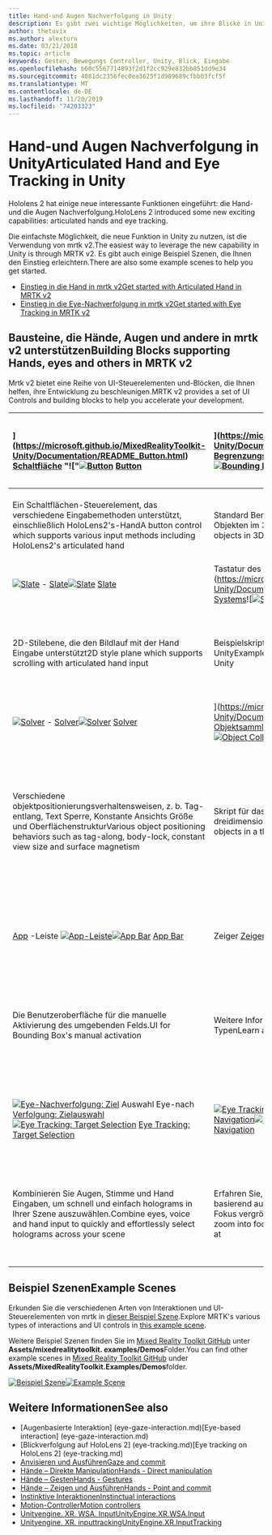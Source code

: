 ```yaml
---
title: Hand-und Augen Nachverfolgung in Unity
description: Es gibt zwei wichtige Möglichkeiten, um ihre Blicke in Unity, Handgesten und Bewegungs Controllern zu übernehmen.
author: thetuvix
ms.author: alexturn
ms.date: 03/21/2018
ms.topic: article
keywords: Gesten, Bewegungs Controller, Unity, Blick, Eingabe
ms.openlocfilehash: b60c5567714893f2d1f2cc929e832bb851dd9e34
ms.sourcegitcommit: 4081dc2356fec0ea3625f1d989689cfbbb3fcf5f
ms.translationtype: MT
ms.contentlocale: de-DE
ms.lasthandoff: 11/20/2019
ms.locfileid: "74203323"
---
```

# <a name="articulated-hand-and-eye-tracking-in-unity"></a><span data-ttu-id="34951-104">Hand-und Augen Nachverfolgung in Unity</span><span class="sxs-lookup"><span data-stu-id="34951-104">Articulated Hand and Eye Tracking in Unity</span></span>

<span data-ttu-id="34951-105">Hololens 2 hat einige neue interessante Funktionen eingeführt: die Hand-und die Augen Nachverfolgung.</span><span class="sxs-lookup"><span data-stu-id="34951-105">HoloLens 2 introduced some new exciting capabilities: articulated hands and eye tracking.</span></span>

<span data-ttu-id="34951-106">Die einfachste Möglichkeit, die neue Funktion in Unity zu nutzen, ist die Verwendung von mrtk v2.</span><span class="sxs-lookup"><span data-stu-id="34951-106">The easiest way to leverage the new capability in Unity is through MRTK v2.</span></span> <span data-ttu-id="34951-107">Es gibt auch einige Beispiel Szenen, die Ihnen den Einstieg erleichtern.</span><span class="sxs-lookup"><span data-stu-id="34951-107">There are also some example scenes to help you get started.</span></span> 

* [<span data-ttu-id="34951-108">Einstieg in die Hand in mrtk v2</span><span class="sxs-lookup"><span data-stu-id="34951-108">Get started with Articulated Hand  in MRTK v2</span></span>](https://microsoft.github.io/MixedRealityToolkit-Unity/Documentation/Input/HandTracking.html)
* [<span data-ttu-id="34951-109">Einstieg in die Eye-Nachverfolgung in mrtk v2</span><span class="sxs-lookup"><span data-stu-id="34951-109">Get started with Eye Tracking in MRTK v2</span></span>](https://microsoft.github.io/MixedRealityToolkit-Unity/Documentation/EyeTracking/EyeTracking_Main.html)


## <a name="building-blocks-supporting-hands-eyes-and-others-in-mrtk-v2"></a><span data-ttu-id="34951-110">Bausteine, die Hände, Augen und andere in mrtk v2 unterstützen</span><span class="sxs-lookup"><span data-stu-id="34951-110">Building Blocks supporting Hands, eyes and others in MRTK v2</span></span>

<span data-ttu-id="34951-111">Mrtk v2 bietet eine Reihe von UI-Steuerelementen und-Blöcken, die Ihnen helfen, ihre Entwicklung zu beschleunigen.</span><span class="sxs-lookup"><span data-stu-id="34951-111">MRTK v2 provides a set of UI Controls and building blocks to help you accelerate your development.</span></span> 

|  <span data-ttu-id="34951-112">[](images/MRTK_Button_Main.png)](https://microsoft.github.io/MixedRealityToolkit-Unity/Documentation/README_Button.html) [Schaltfläche](https://microsoft.github.io/MixedRealityToolkit-Unity/Documentation/README_Button.html) "!["</span><span class="sxs-lookup"><span data-stu-id="34951-112">[![Button](images/MRTK_Button_Main.png)](https://microsoft.github.io/MixedRealityToolkit-Unity/Documentation/README_Button.html) [Button](https://microsoft.github.io/MixedRealityToolkit-Unity/Documentation/README_Button.html)</span></span> | <span data-ttu-id="34951-113">[](images/MRTK_BoundingBox_Main.png)](https://microsoft.github.io/MixedRealityToolkit-Unity/Documentation/README_BoundingBox.html) [Begrenzungs Fenster](https://microsoft.github.io/MixedRealityToolkit-Unity/Documentation/README_BoundingBox.html)![umgebenden Rahmens</span><span class="sxs-lookup"><span data-stu-id="34951-113">[![Bounding Box](images/MRTK_BoundingBox_Main.png)](https://microsoft.github.io/MixedRealityToolkit-Unity/Documentation/README_BoundingBox.html) [Bounding Box](https://microsoft.github.io/MixedRealityToolkit-Unity/Documentation/README_BoundingBox.html)</span></span> | <span data-ttu-id="34951-114">[Bearbeitungs Handler](https://microsoft.github.io/MixedRealityToolkit-Unity/Documentation/README_ManipulationHandler.html) für [![Manipulations Handler](images/MRTK_Manipulation_Main.png)](https://microsoft.github.io/MixedRealityToolkit-Unity/Documentation/README_ManipulationHandler.html)</span><span class="sxs-lookup"><span data-stu-id="34951-114">[![Manipulation Handler](images/MRTK_Manipulation_Main.png)](https://microsoft.github.io/MixedRealityToolkit-Unity/Documentation/README_ManipulationHandler.html) [Manipulation Handler](https://microsoft.github.io/MixedRealityToolkit-Unity/Documentation/README_ManipulationHandler.html)</span></span> |
|:--- | :--- | :--- |
| <span data-ttu-id="34951-115">Ein Schaltflächen-Steuerelement, das verschiedene Eingabemethoden unterstützt, einschließlich HoloLens2's-Hand</span><span class="sxs-lookup"><span data-stu-id="34951-115">A button control which supports various input methods including HoloLens2's articulated hand</span></span> | <span data-ttu-id="34951-116">Standard Benutzeroberfläche zum Bearbeiten von Objekten im 3D-Raum</span><span class="sxs-lookup"><span data-stu-id="34951-116">Standard UI for manipulating objects in 3D space</span></span> | <span data-ttu-id="34951-117">Skript für die Bearbeitung von Objekten mit einem oder zwei Händen</span><span class="sxs-lookup"><span data-stu-id="34951-117">Script for manipulating objects with one or two hands</span></span> |
|  <span data-ttu-id="34951-118">[![Slate](images/MRTK_Slate_Main.png)](https://microsoft.github.io/MixedRealityToolkit-Unity/Documentation/README_Slate.html) - [Slate](https://microsoft.github.io/MixedRealityToolkit-Unity/Documentation/README_Slate.html)</span><span class="sxs-lookup"><span data-stu-id="34951-118">[![Slate](images/MRTK_Slate_Main.png)](https://microsoft.github.io/MixedRealityToolkit-Unity/Documentation/README_Slate.html) [Slate](https://microsoft.github.io/MixedRealityToolkit-Unity/Documentation/README_Slate.html)</span></span> | <span data-ttu-id="34951-119">Tastatur des [System Tastatur](images/MRTK_SystemKeyboard_Main.png)](https://microsoft.github.io/MixedRealityToolkit-Unity/Documentation/README_SystemKeyboard.html) [Systems](https://microsoft.github.io/MixedRealityToolkit-Unity/Documentation/README_SystemKeyboard.html)![</span><span class="sxs-lookup"><span data-stu-id="34951-119">[![System Keyboard](images/MRTK_SystemKeyboard_Main.png)](https://microsoft.github.io/MixedRealityToolkit-Unity/Documentation/README_SystemKeyboard.html) [System Keyboard](https://microsoft.github.io/MixedRealityToolkit-Unity/Documentation/README_SystemKeyboard.html)</span></span> | <span data-ttu-id="34951-120">[![](images/InteractableExamples.png)](https://microsoft.github.io/MixedRealityToolkit-Unity/Documentation/README_Interactable.html) interactable- [Tabelle](https://microsoft.github.io/MixedRealityToolkit-Unity/Documentation/README_Interactable.html)</span><span class="sxs-lookup"><span data-stu-id="34951-120">[![Interactable](images/InteractableExamples.png)](https://microsoft.github.io/MixedRealityToolkit-Unity/Documentation/README_Interactable.html) [Interactable](https://microsoft.github.io/MixedRealityToolkit-Unity/Documentation/README_Interactable.html)</span></span> |
| <span data-ttu-id="34951-121">2D-Stilebene, die den Bildlauf mit der Hand Eingabe unterstützt</span><span class="sxs-lookup"><span data-stu-id="34951-121">2D style plane which supports scrolling with articulated hand input</span></span> | <span data-ttu-id="34951-122">Beispielskript für die Verwendung der System Tastatur in Unity</span><span class="sxs-lookup"><span data-stu-id="34951-122">Example script of using the system keyboard in Unity</span></span>  | <span data-ttu-id="34951-123">Ein Skript für die Interaktion von Objekten mit visuellen Zuständen und Designunterstützung</span><span class="sxs-lookup"><span data-stu-id="34951-123">A script for making objects interactable with visual states and theme support</span></span> |
|  <span data-ttu-id="34951-124">[![Solver](images/MRTK_Solver_Main.png)](https://microsoft.github.io/MixedRealityToolkit-Unity/Documentation/README_Solver.html) - [Solver](https://microsoft.github.io/MixedRealityToolkit-Unity/Documentation/README_Solver.html)</span><span class="sxs-lookup"><span data-stu-id="34951-124">[![Solver](images/MRTK_Solver_Main.png)](https://microsoft.github.io/MixedRealityToolkit-Unity/Documentation/README_Solver.html) [Solver](https://microsoft.github.io/MixedRealityToolkit-Unity/Documentation/README_Solver.html)</span></span> | <span data-ttu-id="34951-125">[](images/MRTK_ObjectCollection_Main.png)](https://microsoft.github.io/MixedRealityToolkit-Unity/Documentation/README_ManipulationHandler.html) [Objektsammlung](https://microsoft.github.io/MixedRealityToolkit-Unity/Documentation/README_ManipulationHandler.html) für Objekt Auflistung![</span><span class="sxs-lookup"><span data-stu-id="34951-125">[![Object Collection](images/MRTK_ObjectCollection_Main.png)](https://microsoft.github.io/MixedRealityToolkit-Unity/Documentation/README_ManipulationHandler.html) [Object Collection](https://microsoft.github.io/MixedRealityToolkit-Unity/Documentation/README_ManipulationHandler.html)</span></span> | <span data-ttu-id="34951-126">QuickInfo-QuickInfo [![](images/MRTK_Tooltip_Main.png)](https://microsoft.github.io/MixedRealityToolkit-Unity/Documentation/README_Tooltip.html) [](https://microsoft.github.io/MixedRealityToolkit-Unity/Documentation/README_Tooltip.html)</span><span class="sxs-lookup"><span data-stu-id="34951-126">[![Tooltip](images/MRTK_Tooltip_Main.png)](https://microsoft.github.io/MixedRealityToolkit-Unity/Documentation/README_Tooltip.html) [Tooltip](https://microsoft.github.io/MixedRealityToolkit-Unity/Documentation/README_Tooltip.html)</span></span> |
| <span data-ttu-id="34951-127">Verschiedene objektpositionierungsverhaltensweisen, z. b. Tag-entlang, Text Sperre, Konstante Ansichts Größe und Oberflächenstruktur</span><span class="sxs-lookup"><span data-stu-id="34951-127">Various object positioning behaviors such as tag-along, body-lock, constant view size and surface magnetism</span></span> | <span data-ttu-id="34951-128">Skript für das Layout eines Arrays von Objekten in einer dreidimensionalen Form</span><span class="sxs-lookup"><span data-stu-id="34951-128">Script for lay out an array of objects in a three-dimensional shape</span></span> | <span data-ttu-id="34951-129">Benutzeroberfläche der Anmerkung mit flexiblem Anker/pivotsystem, das zum bezeichnen von Bewegungs Controllern und Objekten verwendet werden kann.</span><span class="sxs-lookup"><span data-stu-id="34951-129">Annotation UI with flexible anchor/pivot system which can be used for labeling motion controllers and object.</span></span> |
|  <span data-ttu-id="34951-130">[App](https://microsoft.github.io/MixedRealityToolkit-Unity/Documentation/README_AppBar.html) -Leiste [![App-Leiste](images/MRTK_AppBar_Main.png)](https://microsoft.github.io/MixedRealityToolkit-Unity/Documentation/README_AppBar.html)</span><span class="sxs-lookup"><span data-stu-id="34951-130">[![App Bar](images/MRTK_AppBar_Main.png)](https://microsoft.github.io/MixedRealityToolkit-Unity/Documentation/README_AppBar.html) [App Bar](https://microsoft.github.io/MixedRealityToolkit-Unity/Documentation/README_AppBar.html)</span></span> | <span data-ttu-id="34951-131">Zeiger [Zeiger Zeiger](https://microsoft.github.io/MixedRealityToolkit-Unity/Documentation/README_Pointers.html) [![](images/MRTK_Pointer_Main.png)](https://microsoft.github.io/MixedRealityToolkit-Unity/Documentation/README_Pointers.html)</span><span class="sxs-lookup"><span data-stu-id="34951-131">[![Pointers](images/MRTK_Pointer_Main.png)](https://microsoft.github.io/MixedRealityToolkit-Unity/Documentation/README_Pointers.html) [Pointers](https://microsoft.github.io/MixedRealityToolkit-Unity/Documentation/README_Pointers.html)</span></span> | <span data-ttu-id="34951-132">[![Fingertip-Visualisierung](images/MRTK_FingertipVisualization_Main.png)](https://microsoft.github.io/MixedRealityToolkit-Unity/Documentation/README_FingertipVisualization.html) [Fingertip-Visualisierung](https://microsoft.github.io/MixedRealityToolkit-Unity/Documentation/README_FingertipVisualization.html)</span><span class="sxs-lookup"><span data-stu-id="34951-132">[![Fingertip Visualization](images/MRTK_FingertipVisualization_Main.png)](https://microsoft.github.io/MixedRealityToolkit-Unity/Documentation/README_FingertipVisualization.html) [Fingertip Visualization](https://microsoft.github.io/MixedRealityToolkit-Unity/Documentation/README_FingertipVisualization.html)</span></span> |
| <span data-ttu-id="34951-133">Die Benutzeroberfläche für die manuelle Aktivierung des umgebenden Felds.</span><span class="sxs-lookup"><span data-stu-id="34951-133">UI for Bounding Box's manual activation</span></span> | <span data-ttu-id="34951-134">Weitere Informationen zu verschiedenen Zeiger Typen</span><span class="sxs-lookup"><span data-stu-id="34951-134">Learn about various types of pointers</span></span> | <span data-ttu-id="34951-135">Visuelles Element auf der fingerinfo, das das Vertrauen für die direkte Interaktion verbessert</span><span class="sxs-lookup"><span data-stu-id="34951-135">Visual affordance on the fingertip which improves the confidence for the direct interaction</span></span> |
|  <span data-ttu-id="34951-136">[![Eye-Nachverfolgung: Ziel](images/mrtk_et_targetselect.png)](https://microsoft.github.io/MixedRealityToolkit-Unity/Documentation/EyeTracking/EyeTracking_TargetSelection.html) Auswahl Eye-nach [Verfolgung: Zielauswahl](https://microsoft.github.io/MixedRealityToolkit-Unity/Documentation/EyeTracking/EyeTracking_TargetSelection.html)</span><span class="sxs-lookup"><span data-stu-id="34951-136">[![Eye Tracking: Target Selection](images/mrtk_et_targetselect.png)](https://microsoft.github.io/MixedRealityToolkit-Unity/Documentation/EyeTracking/EyeTracking_TargetSelection.html) [Eye Tracking: Target Selection](https://microsoft.github.io/MixedRealityToolkit-Unity/Documentation/EyeTracking/EyeTracking_TargetSelection.html)</span></span> | <span data-ttu-id="34951-137">[![Eye Tracking:](images/mrtk_et_navigation.png)](https://microsoft.github.io/MixedRealityToolkit-Unity/Documentation/EyeTracking/EyeTracking_Navigation.html) Navigation im Navigationsbereich [: Navigation](https://microsoft.github.io/MixedRealityToolkit-Unity/Documentation/EyeTracking/EyeTracking_Navigation.html)</span><span class="sxs-lookup"><span data-stu-id="34951-137">[![Eye Tracking: Navigation](images/mrtk_et_navigation.png)](https://microsoft.github.io/MixedRealityToolkit-Unity/Documentation/EyeTracking/EyeTracking_Navigation.html) [Eye Tracking: Navigation](https://microsoft.github.io/MixedRealityToolkit-Unity/Documentation/EyeTracking/EyeTracking_Navigation.html)</span></span> | <span data-ttu-id="34951-138">[![Eye Tracking: Heat Map](images/mrtk_et_heatmaps.png)](https://microsoft.github.io/MixedRealityToolkit-Unity/Documentation/EyeTracking/EyeTracking_Visualization.html) [Eye Tracking: Heat Map](https://microsoft.github.io/MixedRealityToolkit-Unity/Documentation/EyeTracking/EyeTracking_Visualization.html)</span><span class="sxs-lookup"><span data-stu-id="34951-138">[![Eye Tracking: Heat Map](images/mrtk_et_heatmaps.png)](https://microsoft.github.io/MixedRealityToolkit-Unity/Documentation/EyeTracking/EyeTracking_Visualization.html) [Eye Tracking: Heat Map](https://microsoft.github.io/MixedRealityToolkit-Unity/Documentation/EyeTracking/EyeTracking_Visualization.html)</span></span> |
| <span data-ttu-id="34951-139">Kombinieren Sie Augen, Stimme und Hand Eingaben, um schnell und einfach holograms in Ihrer Szene auszuwählen.</span><span class="sxs-lookup"><span data-stu-id="34951-139">Combine eyes, voice and hand input to quickly and effortlessly select holograms across your scene</span></span> | <span data-ttu-id="34951-140">Erfahren Sie, wie Sie den Text automatisch Scrollen oder basierend auf dem, was Sie sich ansehen, Inhalte mit Fokus vergrößern.</span><span class="sxs-lookup"><span data-stu-id="34951-140">Learn how to auto scroll text or fluently zoom into focused content based on what you are looking at</span></span>| <span data-ttu-id="34951-141">Beispiele für das Protokollieren, laden und visualisieren, was Benutzer in Ihrer APP betrachtet haben</span><span class="sxs-lookup"><span data-stu-id="34951-141">Examples for logging, loading and visualizing what users have been looking at in your app</span></span> |

## <a name="example-scenes"></a><span data-ttu-id="34951-142">Beispiel Szenen</span><span class="sxs-lookup"><span data-stu-id="34951-142">Example Scenes</span></span>
<span data-ttu-id="34951-143">Erkunden Sie die verschiedenen Arten von Interaktionen und UI-Steuerelementen von mrtk in [dieser Beispiel Szene](https://microsoft.github.io/MixedRealityToolkit-Unity/Documentation/README_HandInteractionExamples.html).</span><span class="sxs-lookup"><span data-stu-id="34951-143">Explore MRTK's various types of interactions and UI controls in [this example scene](https://microsoft.github.io/MixedRealityToolkit-Unity/Documentation/README_HandInteractionExamples.html).</span></span>

<span data-ttu-id="34951-144">Weitere Beispiel Szenen finden Sie im [Mixed Reality Toolkit GitHub](https://github.com/Microsoft/MixedRealityToolkit-Unity) unter **Assets/mixedrealitytoolkit. examples/Demos**Folder.</span><span class="sxs-lookup"><span data-stu-id="34951-144">You can find  other example scenes in [Mixed Reality Toolkit GitHub](https://github.com/Microsoft/MixedRealityToolkit-Unity) under **Assets/MixedRealityToolkit.Examples/Demos**folder.</span></span>

<span data-ttu-id="34951-145">[![Beispiel Szene](images/MRTK_Examples.png)](https://microsoft.github.io/MixedRealityToolkit-Unity/Documentation/README_HandInteractionExamples.html)</span><span class="sxs-lookup"><span data-stu-id="34951-145">[![Example Scene](images/MRTK_Examples.png)](https://microsoft.github.io/MixedRealityToolkit-Unity/Documentation/README_HandInteractionExamples.html)</span></span>

## <a name="see-also"></a><span data-ttu-id="34951-146">Weitere Informationen</span><span class="sxs-lookup"><span data-stu-id="34951-146">See also</span></span>

* <span data-ttu-id="34951-147">[Augenbasierte Interaktion] (eye-gaze-interaction.md)</span><span class="sxs-lookup"><span data-stu-id="34951-147">[Eye-based interaction] (eye-gaze-interaction.md)</span></span>
* <span data-ttu-id="34951-148">[Blickverfolgung auf HoloLens 2] (eye-tracking.md)</span><span class="sxs-lookup"><span data-stu-id="34951-148">[Eye tracking on HoloLens 2] (eye-tracking.md)</span></span>
* [<span data-ttu-id="34951-149">Anvisieren und Ausführen</span><span class="sxs-lookup"><span data-stu-id="34951-149">Gaze and commit</span></span>](gaze-and-commit.md)
* [<span data-ttu-id="34951-150">Hände – Direkte Manipulation</span><span class="sxs-lookup"><span data-stu-id="34951-150">Hands - Direct manipulation</span></span>](direct-manipulation.md)
* [<span data-ttu-id="34951-151">Hände – Gesten</span><span class="sxs-lookup"><span data-stu-id="34951-151">Hands - Gestures</span></span>](gaze-and-commit.md#composite-gestures)
* [<span data-ttu-id="34951-152">Hände – Zeigen und Ausführen</span><span class="sxs-lookup"><span data-stu-id="34951-152">Hands - Point and commit</span></span>](point-and-commit.md)
* [<span data-ttu-id="34951-153">Instinktive Interaktionen</span><span class="sxs-lookup"><span data-stu-id="34951-153">Instinctual interactions</span></span>](interaction-fundamentals.md)
* [<span data-ttu-id="34951-154">Motion-Controller</span><span class="sxs-lookup"><span data-stu-id="34951-154">Motion controllers</span></span>](motion-controllers.md)
* [<span data-ttu-id="34951-155">Unityengine. XR. WSA. Input</span><span class="sxs-lookup"><span data-stu-id="34951-155">UnityEngine.XR.WSA.Input</span></span>](https://docs.unity3d.com/ScriptReference/XR.WSA.Input.InteractionManager.html)
* [<span data-ttu-id="34951-156">Unityengine. XR. inputtracking</span><span class="sxs-lookup"><span data-stu-id="34951-156">UnityEngine.XR.InputTracking</span></span>](https://docs.unity3d.com/ScriptReference/XR.InputTracking.html)
